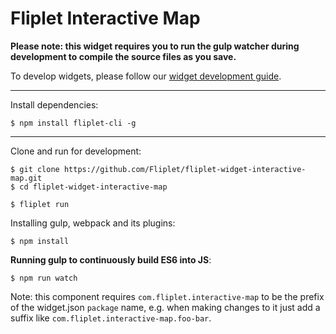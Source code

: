 # Fliplet Interactive Map

**Please note: this widget requires you to run the gulp watcher during development to compile the source files as you save.**

To develop widgets, please follow our [widget development guide](http://developers.fliplet.com).

---

Install dependencies:

```
$ npm install fliplet-cli -g
```

---

Clone and run for development:

```
$ git clone https://github.com/Fliplet/fliplet-widget-interactive-map.git
$ cd fliplet-widget-interactive-map

$ fliplet run
```

Installing gulp, webpack and its plugins:

```
$ npm install
```

**Running gulp to continuously build ES6 into JS**:

```
$ npm run watch
```

Note: this component requires `com.fliplet.interactive-map` to be the prefix of the widget.json `package` name, e.g. when making changes to it just add a suffix like `com.fliplet.interactive-map.foo-bar`.